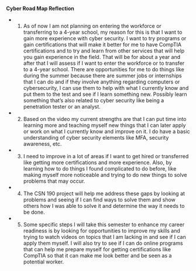 **Cyber Road Map Reflection**
- 1. As of now I am not planning on entering the workforce or transferring to a 
4-year school, my reason for this is that I want to gain more experience with 
cyber security. I want to try programs or gain certifications that will make it 
better for me to have CompTIA certifications and to try and learn from other 
services that will help you gain experience in the field. That will be for about 
a year and after that I will assess if I want to enter the workforce or to 
transfer to a 4-year school. There are opportunities for me to do things like 
during the summer because there are summer jobs or internships that I can 
do and if they involve anything regarding computers or cybersecurity, I can 
use them to help with what I currently know and put them to the test and see 
if I learn something new. Possibly learn something that’s also related to 
cyber security like being a penetration tester or an analyst. 
- 2. Based on the video my current strengths are that I can put time into learning 
more and teaching myself new things that I can later apply or work on what I 
currently know and improve on it. I do have a basic understanding of cyber 
security elements like MFA, security awareness, etc.
- 3. I need to improve in a lot of areas if I want to get hired or transferred like 
getting more certifications and more experience. Also, by learning how to do 
things I found complicated to do before, like making myself more noticeable 
and trying to do new things to solve problems that may occur. 
- 4. The CSN 190 project will help me address these gaps by looking at 
problems and seeing if I can find ways to solve them and show others how I 
was able to solve it and determine the way it needs to be done. 
- 5. Some specific steps I will take this semester to enhance my career readiness 
is by looking for opportunities to improve my skills and trying to watch 
videos on topics that I am lacking in and see if I can apply them myself. I 
will also try to see if I can do online programs that can help me prepare 
myself for getting certifications like CompTIA so that it can make me look 
better and be seen as a potential worker. 
